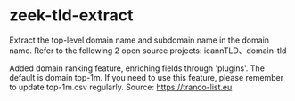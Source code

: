 # zeek-tld-extract

Extract the top-level domain name and subdomain name in the domain name.
Refer to the following 2 open source projects:
icannTLD、domain-tld

Added domain ranking feature, enriching fields through 'plugins'. The default is domain top-1m. If you need to use this feature, please remember to update top-1m.csv regularly. Source: https://tranco-list.eu
